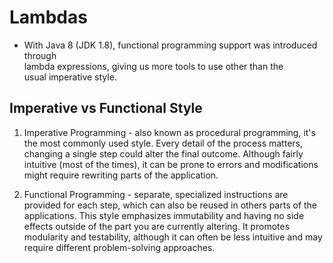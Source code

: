 # Lambdas

- With Java 8 (JDK 1.8), functional programming support was introduced through  
  lambda expressions, giving us more tools to use other than the  
  usual imperative style.

## Imperative vs Functional Style

1. Imperative Programming - also known as procedural programming, it's the most commonly used style. Every detail of the process matters, changing a single step could alter the final outcome. Although fairly intuitive (most of the times), it can be prone to errors and modifications might require rewriting parts of the application.

2. Functional Programming - separate, specialized instructions are provided for each step, which can also be reused in others parts of the applications. This style emphasizes immutability and having no side effects outside of the part you are currently altering. It promotes modularity and testability, although it can often be less intuitive and may require different problem-solving approaches.
